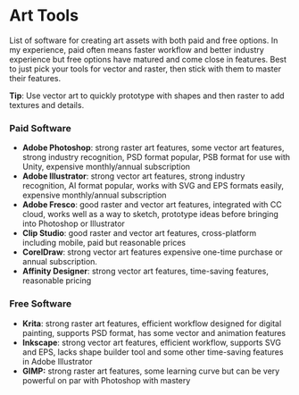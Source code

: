 # Art Tools

List of software for creating art assets with both paid and free options. In my experience, paid often means faster workflow and better industry experience but free options have matured and come close in features. Best to just pick your tools for vector and raster, then stick with them to master their features.

**Tip**: Use vector art to quickly prototype with shapes and then raster to add textures and details.

### Paid Software

* **Adobe Photoshop**: strong raster art features, some vector art features, strong industry recognition, PSD format popular, PSB format for use with Unity, expensive monthly/annual subscription
* **Adobe Illustrator**: strong vector art features, strong industry recognition, AI format popular, works with SVG and EPS formats easily, expensive monthly/annual subscription
* **Adobe Fresco**: good raster and vector art features, integrated with CC cloud, works well as a way to sketch, prototype ideas before bringing into Photoshop or Illustrator
* **Clip Studio**: good raster and vector art features, cross-platform including mobile, paid but reasonable prices
* **CorelDraw**: strong vector art features expensive one-time purchase or annual subscription.
* **Affinity Designer**: strong vector art features, time-saving features, reasonable pricing

### Free Software

* **Krita**: strong raster art features, efficient workflow designed for digital painting, supports PSD format, has some vector and animation features
* **Inkscape**: strong vector art features, efficient workflow, supports SVG and EPS, lacks shape builder tool and some other time-saving features in Adobe Illustrator
* **GIMP:** strong raster art features, some learning curve but can be very powerful on par with Photoshop with mastery

